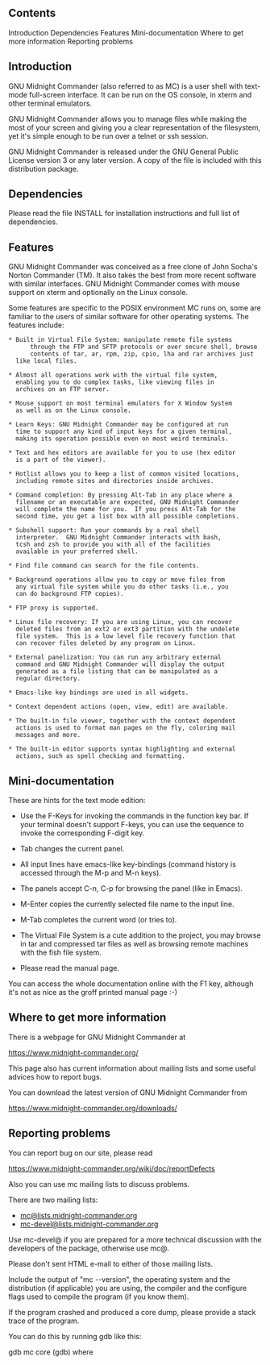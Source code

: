 Contents
--------

Introduction
Dependencies
Features
Mini-documentation
Where to get more information
Reporting problems


Introduction
------------

GNU Midnight Commander (also referred to as MC) is a user shell with
text-mode full-screen interface.  It can be run on the OS console,
in xterm and other terminal emulators.

GNU Midnight Commander allows you to manage files while making the most of
your screen and giving you a clear representation of the filesystem, yet
it's simple enough to be run over a telnet or ssh session.

GNU Midnight Commander is released under the GNU General Public
License version 3 or any later version.  A copy of the file is
included with this distribution package.


Dependencies
------------

Please read the file INSTALL for installation instructions
and full list of dependencies.


Features
--------

GNU Midnight Commander was conceived as a free clone of John Socha's
Norton Commander (TM).  It also takes the best from more recent software
with similar interfaces.  GNU Midnight Commander comes with mouse support
on xterm and optionally on the Linux console.

Some features are specific to the POSIX environment MC runs on, some are
familiar to the users of similar software for other operating systems.
The features include:

	* Built in Virtual File System: manipulate remote file systems
	      through the FTP and SFTP protocols or over secure shell, browse
	      contents of tar, ar, rpm, zip, cpio, lha and rar archives just
	  like local files.
	
	* Almost all operations work with the virtual file system,
	  enabling you to do complex tasks, like viewing files in
	  archives on an FTP server.
	
	* Mouse support on most terminal emulators for X Window System
	  as well as on the Linux console.
	
	* Learn Keys: GNU Midnight Commander may be configured at run
	  time to support any kind of input keys for a given terminal,
	  making its operation possible even on most weird terminals.
	
	* Text and hex editors are available for you to use (hex editor
	  is a part of the viewer).
	
	* Hotlist allows you to keep a list of common visited locations,
	  including remote sites and directories inside archives.
	
	* Command completion: By pressing Alt-Tab in any place where a
	  filename or an executable are expected, GNU Midnight Commander
	  will complete the name for you.  If you press Alt-Tab for the
	  second time, you get a list box with all possible completions.
	
	* Subshell support: Run your commands by a real shell
	  interpreter.  GNU Midnight Commander interacts with bash,
	  tcsh and zsh to provide you with all of the facilities
	  available in your preferred shell.
	
	* Find file command can search for the file contents.
	
	* Background operations allow you to copy or move files from
	  any virtual file system while you do other tasks (i.e., you
	  can do background FTP copies).
	
	* FTP proxy is supported.
	
	* Linux file recovery: If you are using Linux, you can recover
	  deleted files from an ext2 or ext3 partition with the undelete
	  file system.  This is a low level file recovery function that
	  can recover files deleted by any program on Linux.
	
	* External panelization: You can run any arbitrary external
	  command and GNU Midnight Commander will display the output
	  generated as a file listing that can be manipulated as a
	  regular directory.
	
	* Emacs-like key bindings are used in all widgets.
	
	* Context dependent actions (open, view, edit) are available.
	
	* The built-in file viewer, together with the context dependent
	  actions is used to format man pages on the fly, coloring mail
	  messages and more.
	
	* The built-in editor supports syntax highlighting and external
	  actions, such as spell checking and formatting.


Mini-documentation
------------------

These are hints for the text mode edition:

* Use the F-Keys for invoking the commands in the function key bar.
  If your terminal doesn't support F-keys, you can use the <ESC digit>
  sequence to invoke the corresponding F-digit key.

* Tab changes the current panel.

* All input lines have emacs-like key-bindings (command history is
  accessed through the M-p and M-n keys).

* The panels accept C-n, C-p for browsing the panel (like in Emacs).

* M-Enter copies the currently selected file name to the input line.

* M-Tab completes the current word (or tries to).

* The Virtual File System is a cute addition to the project, you may
  browse in tar and compressed tar files as well as browsing remote
  machines with the fish file system.

* Please read the manual page.

You can access the whole documentation online with the F1 key,
although it's not as nice as the groff printed manual page :-)


Where to get more information
-----------------------------

There is a webpage for GNU Midnight Commander at

https://www.midnight-commander.org/

This page also has current information about mailing lists and some
useful advices how to report bugs.

You can download the latest version of GNU Midnight Commander from

https://www.midnight-commander.org/downloads/


Reporting problems
------------------

You can report bug on our site, please read 

https://www.midnight-commander.org/wiki/doc/reportDefects

Also you can use mc mailing lists to discuss problems.

There are two mailing lists:

  - mc@lists.midnight-commander.org
  - mc-devel@lists.midnight-commander.org

Use mc-devel@ if you are prepared for a more technical discussion
with the developers of the package, otherwise use mc@.

Please don't sent HTML e-mail to either of those mailing lists.

Include the output of "mc --version", the operating system and the
distribution (if applicable) you are using, the compiler and the
configure flags used to compile the program (if you know them).

If the program crashed and produced a core dump, please provide a
stack trace of the program.

You can do this by running gdb like this:

gdb mc core
(gdb) where